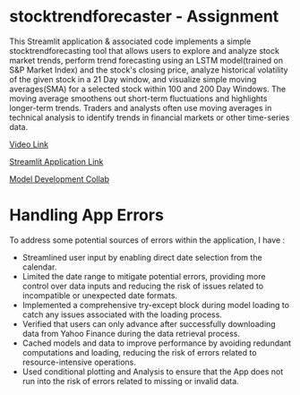 # stocktrendforecaster - Assignment
This Streamlit application & associated code implements a simple stocktrendforecasting tool that allows users to explore and analyze stock market trends, perform trend forecasting using an LSTM model(trained on S&P Market Index) and the stock's closing price, analyze historical volatility of the given stock in a 21 Day window, and visualize simple moving averages(SMA) for a selected stock within 100 and 200 Day Windows. The moving average smoothens out short-term fluctuations and highlights longer-term trends. Traders and analysts often use moving averages in technical analysis to identify trends in financial markets or other time-series data.

[Video Link](https://drive.google.com/file/d/10yVcKtYzL2eAmvdZB_Py9RnJH5byRDwp/view?usp=sharing)  <br /> 

[Streamlit Application Link](https://stocktrendforecastery.streamlit.app/)  <br /> 

[Model Development Collab](https://colab.research.google.com/drive/15SxY-8mcUolcxDaMdQmcssatn0m2Ted0#scrollTo=D-bvST_r5PMu)   <br /> 

# Handling App Errors
To address some potential sources of errors within the application, I have :

- Streamlined user input by enabling direct date selection from the calendar.
- Limited the date range to mitigate potential errors, providing more control over data inputs and reducing the risk of issues related to incompatible or unexpected date formats.
- Implemented a comprehensive try-except block during model loading to catch any issues associated with the loading process.
- Verified that users can only advance after successfully downloading data from Yahoo Finance during the data retrieval process.
- Cached models and data to improve performance by avoiding redundant computations and loading, reducing the risk of errors related to resource-intensive operations.
- Used conditional plotting and Analysis to ensure that the App does not run into the risk of errors related to missing or invalid data.
   
